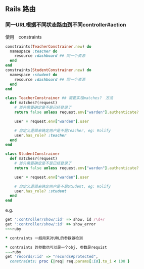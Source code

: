 ## Rails 路由

### 同一URL根据不同状态路由到不同controller#action
使用　constraints
~~~ruby
constraints(TeacherConstrainer.new) do
  namespace :teacher do
    resource :dashboard ## 同一个资源
  end
end
constraints(StudentConstrainer.new) do
  namespace :student do
    resource :dashboard ## 同一个资源
  end
end

class TeacherConstrainer ## 需要实现matches?　方法
  def matches?(request)
    # 首先需要确定是不是已经登录了
    return false unless request.env["warden"].authenticate?

    user = request.env["warden"].user

    # 自定义逻辑来确定用户是不是Teacher, eg: Rolify
    user.has_role? :teacher
  end
end

class StudentConstrainer
  def matches?(request)
    # 首先需要确定是不是已经登录了
    return false unless request.env["warden"].authenticate?

    user = request.env["warden"].user

    # 自定义逻辑来确定用户是不是Student, eg: Rolify
    user.has_role? :student
  end
end
~~~


e.g. 
~~~ruby
get ':controller/show/:id' => show, id /\d+/
get ':controller/show/:id' => show_error
~~~ruby

* contraints 一般用来对URL的参数做检测

* contraints 的参数也可以是一个obj, 参数是requist
~~~ruby
get 'records/:id' => "records#protected",
  constraints: proc {|req| req.params[:id].to_i < 100 }
~~~

